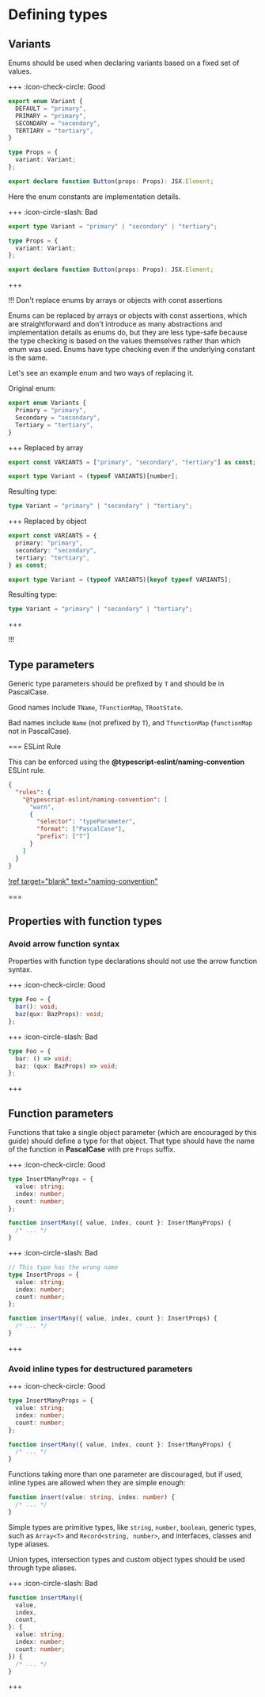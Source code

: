 # Defining types

## Variants

Enums should be used when declaring variants based on a fixed set of values.

+++ :icon-check-circle: Good

```ts
export enum Variant {
  DEFAULT = "primary",
  PRIMARY = "primary",
  SECONDARY = "secondary",
  TERTIARY = "tertiary",
}

type Props = {
  variant: Variant;
};

export declare function Button(props: Props): JSX.Element;
```

Here the enum constants are implementation details.

+++ :icon-circle-slash: Bad

```ts
export type Variant = "primary" | "secondary" | "tertiary";

type Props = {
  variant: Variant;
};

export declare function Button(props: Props): JSX.Element;
```

+++

!!! Don't replace enums by arrays or objects with const assertions

Enums can be replaced by arrays or objects with const assertions, which are
straightforward and don't introduce as many abstractions and implementation
details as enums do, but they are less type-safe because the type checking is
based on the values themselves rather than which enum was used. Enums have type
checking even if the underlying constant is the same.

Let's see an example enum and two ways of replacing it.

Original enum:

```ts
export enum Variants {
  Primary = "primary",
  Secondary = "secondary",
  Tertiary = "tertiary",
}
```

+++ Replaced by array

```ts
export const VARIANTS = ["primary", "secondary", "tertiary"] as const;

export type Variant = (typeof VARIANTS)[number];
```

Resulting type:

```ts
type Variant = "primary" | "secondary" | "tertiary";
```

+++ Replaced by object

```ts
export const VARIANTS = {
  primary: "primary",
  secondary: "secondary",
  tertiary: "tertiary",
} as const;

export type Variant = (typeof VARIANTS)[keyof typeof VARIANTS];
```

Resulting type:

```ts
type Variant = "primary" | "secondary" | "tertiary";
```

+++

!!!

## Type parameters

Generic type parameters should be prefixed by `T` and should be in PascalCase.

Good names include `TName`, `TFunctionMap`, `TRootState`.

Bad names include `Name` (not prefixed by `T`), and `TfunctionMap`
(`functionMap` not in PascalCase).

=== ESLint Rule

This can be enforced using the **@typescript-eslint/naming-convention** ESLint
rule.

```json
{
  "rules": {
    "@typescript-eslint/naming-convention": [
      "warn",
      {
        "selector": "typeParameter",
        "format": ["PascalCase"],
        "prefix": ["T"]
      }
    ]
  }
}
```

[!ref target="blank" text="naming-convention"](https://typescript-eslint.io/rules/naming-convention/)

===

## Properties with function types

### Avoid arrow function syntax

Properties with function type declarations should not use the arrow function
syntax.

+++ :icon-check-circle: Good

```ts
type Foo = {
  bar(): void;
  baz(qux: BazProps): void;
};
```

+++ :icon-circle-slash: Bad

```ts
type Foo = {
  bar: () => void;
  baz: (qux: BazProps) => void;
};
```

+++

## Function parameters

Functions that take a single object parameter (which are encouraged by this
guide) should define a type for that object. That type should have the name of
the function in **PascalCase** with pre `Props` suffix.

+++ :icon-check-circle: Good

```ts
type InsertManyProps = {
  value: string;
  index: number;
  count: number;
};

function insertMany({ value, index, count }: InsertManyProps) {
  /* ... */
}
```

+++ :icon-circle-slash: Bad

```ts
// This type has the wrong name
type InsertProps = {
  value: string;
  index: number;
  count: number;
};

function insertMany({ value, index, count }: InsertProps) {
  /* ... */
}
```

+++

### Avoid inline types for destructured parameters

+++ :icon-check-circle: Good

```ts
type InsertManyProps = {
  value: string;
  index: number;
  count: number;
};

function insertMany({ value, index, count }: InsertManyProps) {
  /* ... */
}
```

Functions taking more than one parameter are discouraged, but if used, inline
types are allowed when they are simple enough:

```ts
function insert(value: string, index: number) {
  /* ... */
}
```

Simple types are primitive types, like `string`, `number`, `boolean`, generic
types, such as `Array<T>` and `Record<string, number>`, and interfaces, classes
and type aliases.

Union types, intersection types and custom object types should be used through
type aliases.

+++ :icon-circle-slash: Bad

```ts
function insertMany({
  value,
  index,
  count,
}: {
  value: string;
  index: number;
  count: number;
}) {
  /* ... */
}
```

+++
